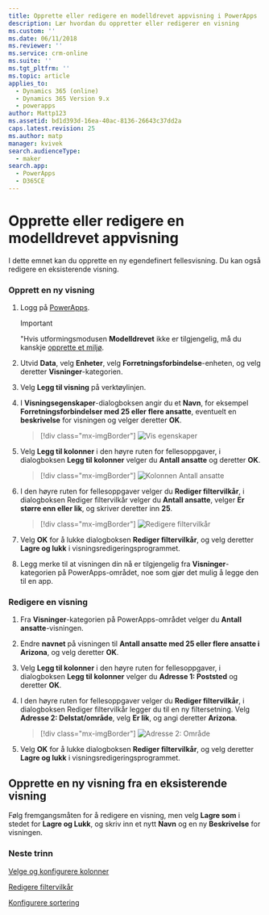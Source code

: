 ```yaml
---
title: Opprette eller redigere en modelldrevet appvisning i PowerApps | MicrosoftDocs
description: Lær hvordan du oppretter eller redigerer en visning
ms.custom: ''
ms.date: 06/11/2018
ms.reviewer: ''
ms.service: crm-online
ms.suite: ''
ms.tgt_pltfrm: ''
ms.topic: article
applies_to:
  - Dynamics 365 (online)
  - Dynamics 365 Version 9.x
  - powerapps
author: Mattp123
ms.assetid: bd1d393d-16ea-40ac-8136-26643c37dd2a
caps.latest.revision: 25
ms.author: matp
manager: kvivek
search.audienceType:
  - maker
search.app:
  - PowerApps
  - D365CE
---
```

# <a name="create-or-edit-a-model-driven-app-view"></a>Opprette eller redigere en modelldrevet appvisning

<a name="BKMK_CreatingAndEditingViews"></a>   

 I dette emnet kan du opprette en ny egendefinert fellesvisning. Du kan også redigere en eksisterende visning.  
  
### <a name="create-a-new-view"></a>Opprett en ny visning  
  
1.  Logg på [PowerApps](https://web.powerapps.com/?utm_source=padocs&utm_medium=linkinadoc&utm_campaign=referralsfromdoc).  

    

    > [!IMPORTANT]
    > "Hvis utformingsmodusen **Modelldrevet** ikke er tilgjengelig, må du kanskje [opprette et miljø](https://docs.microsoft.com/powerapps/administrator/create-environment). 

2.  Utvid **Data**, velg **Enheter**, velg **Forretningsforbindelse**-enheten, og velg deretter **Visninger**-kategorien. 

3.  Velg **Legg til visning** på verktøylinjen.  

4.  I **Visningsegenskaper**-dialogboksen angir du et **Navn**, for eksempel **Forretningsforbindelser med 25 eller flere ansatte**, eventuelt en **beskrivelse** for visningen og velger deretter **OK**.

    > [!div class="mx-imgBorder"] 
    > ![Vis egenskaper](media/view-properties.png)
  
5.  Velg **Legg til kolonner** i den høyre ruten for fellesoppgaver, i dialogboksen **Legg til kolonner** velger du **Antall ansatte** og deretter **OK**.  

    > [!div class="mx-imgBorder"] 
    > ![Kolonnen Antall ansatte](media/column-no-employees.png)
  
6. I den høyre ruten for fellesoppgaver velger du **Rediger filtervilkår**, i dialogboksen Rediger filtervilkår velger du **Antall ansatte**, velger **Er større enn eller lik**, og skriver deretter inn **25**.  

    > [!div class="mx-imgBorder"] 
    > ![Redigere filtervilkår](media/edit-filter-criteria.png)

7.  Velg **OK** for å lukke dialogboksen **Rediger filtervilkår**, og velg deretter **Lagre og lukk** i visningsredigeringsprogrammet.  
  
8.  Legg merke til at visningen din nå er tilgjengelig fra **Visninger**-kategorien på PowerApps-området, noe som gjør det mulig å legge den til en app.
  
### <a name="edit-a-view"></a>Redigere en visning  
  
1.  Fra **Visninger**-kategorien på PowerApps-området velger du **Antall ansatte**-visningen.
  
2.  Endre **navnet** på visningen til **Antall ansatte med 25 eller flere ansatte i Arizona**, og velg deretter **OK**.  

3.  Velg **Legg til kolonner** i den høyre ruten for fellesoppgaver, i dialogboksen **Legg til kolonner** velger du **Adresse 1: Poststed** og deretter **OK**.  

4. I den høyre ruten for fellesoppgaver velger du **Rediger filtervilkår**, i dialogboksen Rediger filtervilkår legger du til en ny filtersetning. Velg **Adresse 2: Delstat/område**, velg **Er lik**, og angi deretter **Arizona**. 

    > [!div class="mx-imgBorder"] 
    > ![Adresse 2: Område](media/column-address-2-state.png)

5. Velg **OK** for å lukke dialogboksen **Rediger filtervilkår**, og velg deretter **Lagre og lukk** i visningsredigeringsprogrammet.  
  

## <a name="create-a-new-view-from-an-existing-view"></a>Opprette en ny visning fra en eksisterende visning  
 Følg fremgangsmåten for å redigere en visning, men velg **Lagre som** i stedet for **Lagre og Lukk**, og skriv inn et nytt **Navn** og en ny **Beskrivelse** for visningen.  
 
### <a name="next-steps"></a>Neste trinn
[Velge og konfigurere kolonner](choose-and-configure-columns.md)  
  
[Redigere filtervilkår](edit-filter-criteria.md)  
  
[Konfigurere sortering](configure-sorting.md)  
